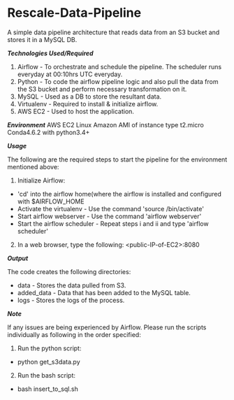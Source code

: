 # Rescale-Data-Pipeline

A simple data pipeline architecture that reads data from an S3 bucket and stores it in a MySQL DB.

***Technologies Used/Required***
1. Airflow - To orchestrate and schedule the pipeline. The scheduler runs everyday at 00:10hrs UTC everyday.
2. Python - To code the airflow pipeline logic and also pull the data from the S3 bucket and perform necessary transformation on it.
3. MySQL - Used as a DB to store the resultant data.
4. Virtualenv - Required to install & initialize airflow.
5. AWS EC2 - Used to host the application.

***Environment***
AWS EC2 Linux Amazon AMI of instance type t2.micro
Conda4.6.2 with python3.4+

***Usage***

The following are the required steps to start the pipeline for the environment mentioned above:

1. Initialize Airflow:

- 'cd' into the airflow home(where the airflow is installed and configured with $AIRFLOW_HOME
- Activate the virtualenv - Use the command 'source <path-to-virtualenv>/bin/activate'
- Start airflow webserver - Use the command 'airflow webserver'
- Start the airflow scheduler - Repeat steps i and ii and type 'airflow scheduler' 

2. In a web browser, type the following: \<public-IP-of-EC2>\:8080

***Output***

The code creates the following directories:

- data - Stores the data pulled from S3.
- added_data - Data that has been added to the MySQL table.
- logs - Stores the logs of the process.

***Note***

If any issues are being experienced by Airflow. Please run the scripts individually as following in the order specified:

1. Run the python script:

- python get_s3data.py 

2. Run the bash script:

- bash insert_to_sql.sh
 
